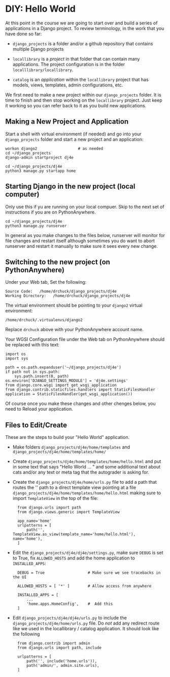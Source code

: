 DIY: Hello World
================

At this point in the course we are going to start over and build a series of
applications in a Django project.  To review terminology, in the work that you
have done so far:

* `django_projects` is a folder and/or a github repository that contains multiple
Django projects

* `locallibrary` is a *project* in that folder that can contain many applications.  The
project configuration is in the folder `localllibrary/locallibrary`.

* `catalog` is an *application* within the `locallibrary` project that has models,
views, templates, admin configurations, etc.

We first need to make a new project within our `django_projects` folder.   It is time
to finish and then stop working on the `locallibrary` project.
Just keep it working so you can refer back to it as you build new applications.

Making a New Project and Application
-------------------------------------

Start a shell with virtual environment (if needed) and go into your `django_projects` folder
and start a new project and an application:

    workon django2                  # as needed
    cd ~/django_projects
    django-admin startproject dj4e

    cd ~/django_projects/dj4e
    python3 manage.py startapp home

Starting Django in the new project (local computer)
---------------------------------------------------

Only use this if yu are running on your local compuer.  Skip to the
next set of instructions if you are on PythonAnywhere.

    cd ~/django_projects/dj4e
    python3 manage.py runserver

In general as you make changes to the files below, runserver will monitor
for file changes and restart itself although sometimes you do want to abort
runserver and restart it manually to make sure it sees every new change.

Switching to the new project (on PythonAnywhere)
------------------------------------------------

Under your Web tab, Set the following:

    Source Code:   /home/drchuck/django_projects/dj4e
    Working Directory:   /home/drchuck/django_projects/dj4e

The virtual environment should be pointing to your `django2` virtual environment:

    /home/drchuck/.virtualenvs/django2

Replace `drchuck` above with your PythonAnywhere account name.

Your WGSI Configuration file under the Web tab on PythonAnywhere
should be replaced with this text:

    import os
    import sys

    path = os.path.expanduser('~/django_projects/dj4e')
    if path not in sys.path:
        sys.path.insert(0, path)
    os.environ['DJANGO_SETTINGS_MODULE'] = 'dj4e.settings'
    from django.core.wsgi import get_wsgi_application
    from django.contrib.staticfiles.handlers import StaticFilesHandler
    application = StaticFilesHandler(get_wsgi_application())

Of course once you make these changes and other chenges below,
you need to Reload your application.

Files to Edit/Create
--------------------

These are the steps to build your "Hello World" application.

* Make folders `django_projects/dj4e/home/templates` and `django_projects/dj4e/home/templates/home/`

* Create `django_projects/dj4e/home/templates/home/hello.html` and put in some text that says "Hello World ... " and
some additional text about cats and/or any text or meta tag
that the autograder is asking for.

* Create the `django_projects/dj4e/home/urls.py` file to add a path that routes the '' path to a direct template view
pointing at a file `django_projects/dj4e/home/templates/home/hello.html` making sure to import `TemplateView` in the top
of the file:

        from django.urls import path
        from django.views.generic import TemplateView

        app_name='home'
        urlpatterns = [
            path('', TemplateView.as_view(template_name='home/hello.html'), name='home'),
        ]   

* Edit the `django_projects/dj4e/dj4e/settings.py`, make sure `DEBUG` is set to True, fix `ALLOWED_HOSTS` and add the home 
application to `INSTALLED_APPS`:

        DEBUG = True                   # Make sure we see tracebacks in the UI

        ALLOWED_HOSTS = [ '*' ]        # Allow access from anywhere

        INSTALLED_APPS = [
            ...
            'home.apps.HomeConfig',    #  Add this
        ]


* Edit `django_projects/dj4e/dj4e/urls.py` to include the `django_projects/dj4e/home/urls.py` file.  Do *not* add any redirect
route like we used in the locallibrary / catalog application.  It should look like the following

        from django.contrib import admin
        from django.urls import path, include

        urlpatterns = [
            path('', include('home.urls')),
            path('admin/', admin.site.urls),
        ]

